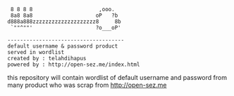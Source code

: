      8 8 8 8                     ,ooo.
     8a8 8a8                    oP   ?b
    d888a888zzzzzzzzzzzzzzzzzzzz8     8b
     `""^""'                    ?o___oP'

    -------------------------------------
    default username & password product
    served in wordlist
    created by : telahdihapus
    powered by : http://open-sez.me/index.html


this repository will contain wordlist of default username and password from many product who was scrap from http://open-sez.me
